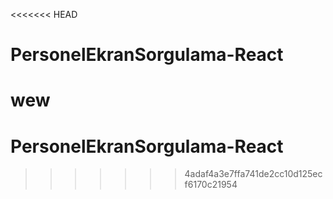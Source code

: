 <<<<<<< HEAD
# PersonelEkranSorgulama-React

wew
=======
# PersonelEkranSorgulama-React
>>>>>>> 4adaf4a3e7ffa741de2cc10d125ecf6170c21954
